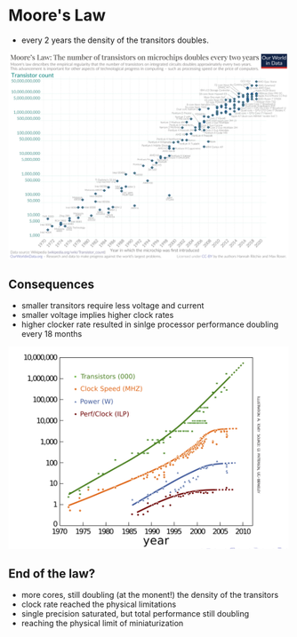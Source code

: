 # Moore's Law

* every 2 years the density of the transitors doubles.

 ![](images/1280px-Moore's_Law_Transistor_Count_1970-2020.png)

## Consequences

* smaller transitors require less voltage and current
* smaller voltage implies higher clock rates
* higher clocker rate resulted in sinlge processor performance doubling every 18 months

 ![](images/crgc_mcore.png)
## End of the law?
* more cores, still doubling (at the monent!) the density of the transitors
* clock rate reached the physical limitations
* single precision saturated, but total performance still doubling
* reaching the physical limit of miniaturization 

